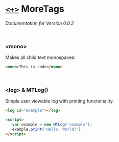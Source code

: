 # [`<+>`](../) MoreTags
*Documentation for Version 0.0.2*

<br>

### **\<mono\>**
Makes all child text monospaced.
```html
<mono>This is code</mono>
```

<br>

### **\<log\>** & **MTLog()**
Simple user viewable log with printing functionality.
```html
<log id="example"></log>

<script>
   var example = new MTLog('example');
   example.print('Hello, World!');
</script>
```